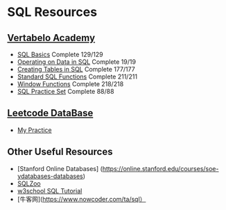 # SQL Resources
## [Vertabelo Academy](https://academy.vertabelo.com/)
* [SQL Basics](https://academy.vertabelo.com/course/sql-queries) Complete 129/129
* [Operating on Data in SQL](https://academy.vertabelo.com/course/operating-on-data-in-sql) Complete 19/19
* [Creating Tables in SQL](https://academy.vertabelo.com/course/creating-tables-in-sql) Complete 177/177
* [Standard SQL Functions](https://academy.vertabelo.com/course/standard-sql-functions) Complete 211/211
* [Window Functions](https://academy.vertabelo.com/course/window-functions) Complete 218/218
* [SQL Practice Set](https://academy.vertabelo.com/course/sql-practice-set) Complete 88/88

## [Leetcode DataBase](https://leetcode.com/problemset/database/)
* [My Practice](https://github.com/LydiaLu/LeetCode-SQL/blob/master/LeetcodeSQL.md)

## Other Useful Resources
* [Stanford Online Databases] (https://online.stanford.edu/courses/soe-ydatabases-databases)
* [SQLZoo](https://sqlzoo.net/)
* [w3school SQL Tutorial](https://www.w3schools.com/SQl/default.asp)
* [牛客网](https://www.nowcoder.com/ta/sql）

